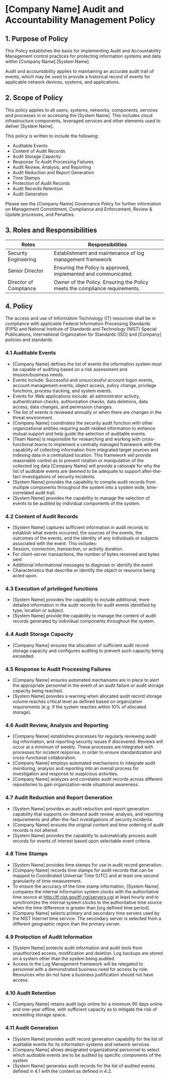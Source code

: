 # [Company Name] Audit and Accountability Management Policy

## 1. Purpose of Policy
This Policy establishes the basis for implementing Audit and Accountability Management control practices for protecting information systems and data within [Company Name] [System Name].

Audit and accountability applies to maintaining an accurate audit trail of events, which may be used to provide a historical record of events for applicable network devices, systems, and applications.

## 2. Scope of Policy
This policy applies to all users, systems, networks, components, services and processes in or accessing the [System Name]. This includes cloud infrastructure components, leveraged services and other elements used to deliver [System Name].

This policy is written to include the following:
*	Auditable Events
*	Content of Audit Records
*	Audit Storage Capacity
*	Response To Audit Processing Failures
*	Audit Review, Analysis, and Reporting
*	Audit Reduction and Report Generation
*	Time Stamps
*	Protection of Audit Records
*	Audit Records Retention
*	Audit Generation

Please see the [Company Name] Governance Policy for further information on Management Commitment, Compliance and Enforcement, Review & Update processes, and Penalties.

## 3. Roles and Responsibilities
|Roles                         |Responsibilities                                               |
|------------------------------|---------------------------------------------------------------|
|Security Engineering          | Establishment and maintenance of log management framework
|Senior Director               | Ensuring the Policy is approved, implemented and communicated.|
|Director of Compliance        | Owner of the Policy. Ensuring the Policy meets the compliance requirements.|

## 4. Policy
The access and use of Information Technology (IT) resources shall be in compliance with applicable Federal Information Processing Standards (FIPS) and National Institute of Standards and Technology (NIST) Special Publications, International Organization for Standards (ISO) and [Company] policies and standards.

### 4.1 Auditable Events
* [Company Name] defines the list of events the information system must be capable of auditing based on a risk assessment and mission/business needs.
 * Events include: Successful and unsuccessful account logon events, account management events, object access, policy change, privilege functions, process tracking, and system events.
 * Events for Web applications include: all administrator activity, authentication checks, authorization checks, data deletions, data access, data changes, and permission changes.
 * The list of events is reviewed annually or when there are changes in the threat environment.
* [Company Name] coordinates the security audit function with other organizational entities requiring audit-related information to enhance mutual support and help guide the selection of auditable events.
* [Team Name] is responsible for researching and working with cross-functional teams to implement a centrally managed framework with the capability of collecting information from integrated target sources and indexing data in a centralized location. This framework will provide reasonable control as to prevent rotation or manipulation of the collected log data [Company Name] will provide a rationale for why the list of auditable events are deemed to be adequate to support after-the-fact investigations of security incidents.
* [System Name] provides the capability to compile audit records from multiple components throughout the system into a system wide, time-correlated audit trail.
* [System Name] provides the capability to manage the selection of events to be audited by individual components of the system.

### 4.2 Content of Audit Records
* [System Name] captures sufficient information in audit records to establish what events occurred, the sources of the events, the outcomes of the events, and the identity of any individuals or subjects associated with the event.  This includes:
 * Session, connection, transaction, or activity duration.
 * For client-server transactions, the number of bytes received and bytes sent
 * Additional informational messages to diagnose or identify the event
 * Characteristics that describe or identify the object or resource being acted upon.

### 4.3 Execution of privileged functions
* [System Name] provides the capability to include additional, more detailed information in the audit records for audit events identified by type, location or subject.
* [System Name] provide the capability to manage the content of audit records generated by individual components throughout the system.

### 4.4 Audit Storage Capacity
* [Company Name] ensures the allocation of sufficient audit record storage capacity and configures auditing to prevent such capacity being exceeded.

### 4.5 Response to Audit Processing Failures
* [Company Name] ensures automated mechanisms are in place to alert the appropriate personnel in the event of an audit failure or audit storage capacity being reached.
* [System Name] provides a warning when allocated audit record storage volume reaches critical level as defined based on organization requirements (e.g. if the system reaches within 10% of allocated storage).

### 4.6 Audit Review, Analysis and Reporting
* [Company Name] establishes processes for regularly reviewing audit log information, and reporting security issues if discovered. Reviews will occur at a minimum of weekly. These processes are integrated with processes for incident response, in order to ensure standardization and cross-functional collaboration.
* [Company Name] employs automated mechanisms to integrate audit monitoring, analysis and reporting into an overall process for investigation and response to suspicious activities.
* [Company Name] analyzes and correlates audit records across different repositories to gain organization-wide situational awareness.

### 4.7 Audit Reduction and Report Generation
* [System Name] provides an audit reduction and report generation capability that supports on-demand audit review, analysis, and reporting requirements and after-the-fact investigations of security incidents.
* [Company Name] ensures the original content and time ordering of audit records is not altered.
* [System Name] provides the capability to automatically process audit records for events of interest based upon selectable event criteria.

### 4.8 Time Stamps
* [System Name] provides time stamps for use in audit record generation.
* [Company Name] records time stamps for audit records that can be mapped to Coordinated Universal Time (UTC) and at least one second granularity of time measurement.
* To ensure the accuracy of the time stamp information, [System Name] compares the internal information system clocks with the authoritative time source at http://tf.nist.gov/tf-cgi/servers.cgi at least hourly and to synchronizes the internal system clocks to the authoritative time source when the time difference is greater than [org defined time period].
* [Company Name] selects primary and secondary time servers used by the NIST Internet time service. The secondary server is selected from a different geographic region than the primary server.

### 4.9 Protection of Audit Information
* [System Name] protects audit information and audit tools from unauthorized access, modification and deletion.  Log backups are stored on a system other than the system being audited.
* Access to the Log Management framework will be relegated to personnel with a demonstrated business need for access by role. Resources who do not have a business justification should not have access.

### 4.10 Audit Retention
* [Company Name] retains audit logs online for a minimum 90 days online and one-year offline, with sufficient capacity as to mitigate the risk of exceeding storage space.

### 4.11 Audit Generation
* [System Name] provides audit record generation capability for the list of auditable events for its information systems and network services
* [Company Name] allows designated organizational personnel to select which auditable events are to be audited by specific components of the system
* [System Name] generates audit records for the list of audited events defined in 4.1 with the content as defined in 4.2.
